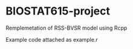 # BIOSTAT615-project

Remplemetation of RSS-BVSR model using Rcpp

Example code attached as example.r
